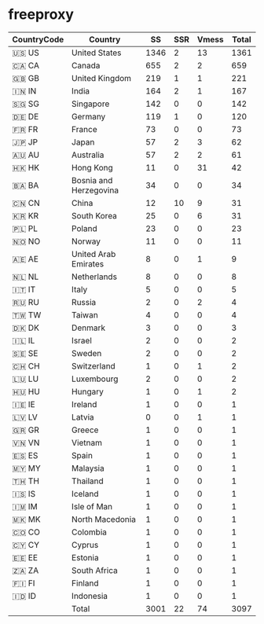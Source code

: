 # freeproxy

|CountryCode|Country|SS|SSR|Vmess|Total|
|  ----  | ----  |  ----  | ----  |  ----  | ----  |
|🇺🇸 US|United States|1346|2|13|1361|
|🇨🇦 CA|Canada|655|2|2|659|
|🇬🇧 GB|United Kingdom|219|1|1|221|
|🇮🇳 IN|India|164|2|1|167|
|🇸🇬 SG|Singapore|142|0|0|142|
|🇩🇪 DE|Germany|119|1|0|120|
|🇫🇷 FR|France|73|0|0|73|
|🇯🇵 JP|Japan|57|2|3|62|
|🇦🇺 AU|Australia|57|2|2|61|
|🇭🇰 HK|Hong Kong|11|0|31|42|
|🇧🇦 BA|Bosnia and Herzegovina|34|0|0|34|
|🇨🇳 CN|China|12|10|9|31|
|🇰🇷 KR|South Korea|25|0|6|31|
|🇵🇱 PL|Poland|23|0|0|23|
|🇳🇴 NO|Norway|11|0|0|11|
|🇦🇪 AE|United Arab Emirates|8|0|1|9|
|🇳🇱 NL|Netherlands|8|0|0|8|
|🇮🇹 IT|Italy|5|0|0|5|
|🇷🇺 RU|Russia|2|0|2|4|
|🇹🇼 TW|Taiwan|4|0|0|4|
|🇩🇰 DK|Denmark|3|0|0|3|
|🇮🇱 IL|Israel|2|0|0|2|
|🇸🇪 SE|Sweden|2|0|0|2|
|🇨🇭 CH|Switzerland|1|0|1|2|
|🇱🇺 LU|Luxembourg|2|0|0|2|
|🇭🇺 HU|Hungary|1|0|1|2|
|🇮🇪 IE|Ireland|1|0|0|1|
|🇱🇻 LV|Latvia|0|0|1|1|
|🇬🇷 GR|Greece|1|0|0|1|
|🇻🇳 VN|Vietnam|1|0|0|1|
|🇪🇸 ES|Spain|1|0|0|1|
|🇲🇾 MY|Malaysia|1|0|0|1|
|🇹🇭 TH|Thailand|1|0|0|1|
|🇮🇸 IS|Iceland|1|0|0|1|
|🇮🇲 IM|Isle of Man|1|0|0|1|
|🇲🇰 MK|North Macedonia|1|0|0|1|
|🇨🇴 CO|Colombia|1|0|0|1|
|🇨🇾 CY|Cyprus|1|0|0|1|
|🇪🇪 EE|Estonia|1|0|0|1|
|🇿🇦 ZA|South Africa|1|0|0|1|
|🇫🇮 FI|Finland|1|0|0|1|
|🇮🇩 ID|Indonesia|1|0|0|1|
||Total|3001|22|74|3097|
